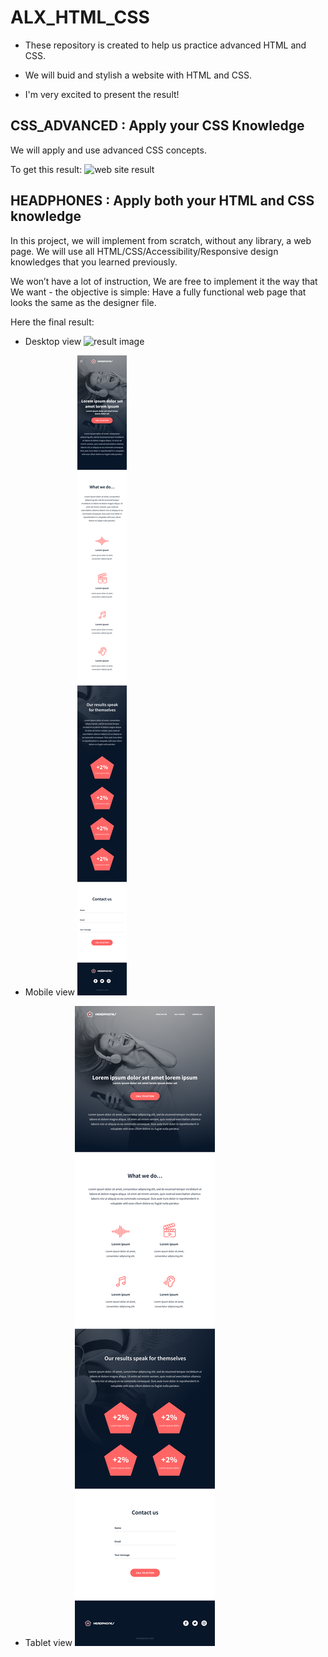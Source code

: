 # ALX_HTML_CSS
+ These repository is created to help us practice advanced HTML and CSS.

+ We will buid and stylish a website with HTML and CSS.

+ I'm very excited to present the result!

## CSS_ADVANCED : Apply your CSS Knowledge
We will apply and use advanced CSS concepts.

To get this result:
![web site result](./css_advanced/School%20Page@2x.png)

## HEADPHONES : Apply both your HTML and CSS knowledge

In this project, we will implement from scratch, without any library, a web page. We will use all HTML/CSS/Accessibility/Responsive design knowledges that you learned previously.

We won’t have a lot of instruction, We are free to implement it the way that We want - the objective is simple: Have a fully functional web page that looks the same as the designer file.

Here the final result:
+ Desktop view
![result image](./headphones/images/01_headphones_desktop@2x.png)

+ Mobile view
![result image](./headphones/images/01_headphones_mobile@2x.png)

+ Tablet view
![result image](./headphones/images/01_headphones_tablet@2x.png)